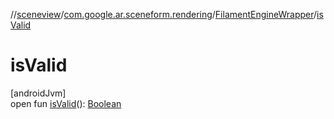 //[sceneview](../../../index.md)/[com.google.ar.sceneform.rendering](../index.md)/[FilamentEngineWrapper](index.md)/[isValid](is-valid.md)

# isValid

[androidJvm]\
open fun [isValid](is-valid.md)(): [Boolean](https://kotlinlang.org/api/latest/jvm/stdlib/kotlin/-boolean/index.html)
